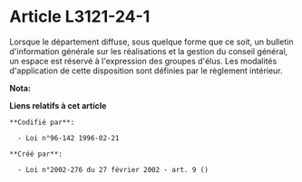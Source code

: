 # Article L3121-24-1

Lorsque le département diffuse, sous quelque forme que ce soit, un bulletin d'information générale sur les réalisations et la
gestion du conseil général, un espace est réservé à l'expression des groupes d'élus. Les modalités d'application de cette
disposition sont définies par le règlement intérieur.

**Nota:**



**Liens relatifs à cet article**

	**Codifié par**:

	  - Loi n°96-142 1996-02-21

	**Créé par**:

	  - Loi n°2002-276 du 27 février 2002 - art. 9 ()
